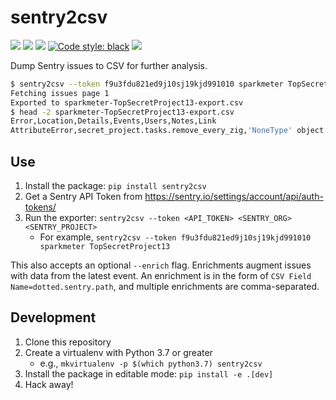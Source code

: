 # sentry2csv

![](https://github.com/sparkmeter/sentry2csv/workflows/lint/badge.svg)
![](https://img.shields.io/pypi/v/sentry2csv)
![](https://img.shields.io/pypi/pyversions/sentry2csv)
[![Code style: black](https://img.shields.io/badge/code%20style-black-000000.svg)](https://github.com/psf/black)
![](https://img.shields.io/pypi/l/sentry2csv)

Dump Sentry issues to CSV for further analysis.

```bash
$ sentry2csv --token f9u3fdu821ed9j10sj19kjd991010 sparkmeter TopSecretProject13
Fetching issues page 1
Exported to sparkmeter-TopSecretProject13-export.csv
$ head -2 sparkmeter-TopSecretProject13-export.csv
Error,Location,Details,Events,Users,Notes,Link
AttributeError,secret_project.tasks.remove_every_zig,'NoneType' object has no attribute 'zig_count',12,1,,https://sentry.io/organizations/sparkmeter/issues/129481/
```

## Use

1. Install the package: `pip install sentry2csv`
2. Get a Sentry API Token from https://sentry.io/settings/account/api/auth-tokens/
3. Run the exporter: `sentry2csv --token <API_TOKEN> <SENTRY_ORG> <SENTRY_PROJECT>`
    * For example, `sentry2csv --token f9u3fdu821ed9j10sj19kjd991010 sparkmeter TopSecretProject13`

This also accepts an optional `--enrich` flag. Enrichments augment issues with data from the latest event.
An enrichment is in the form of `CSV Field Name=dotted.sentry.path`, and multiple enrichments are comma-separated.

## Development
1. Clone this repository
2. Create a virtualenv with Python 3.7 or greater
   * e.g., `mkvirtualenv -p $(which python3.7) sentry2csv`
3. Install the package in editable mode: `pip install -e .[dev]`
4. Hack away!
